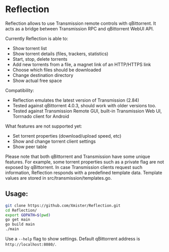 # Reflection

Reflection allows to use Transmission remote controls with qBittorrent.
It acts as a bridge between Transmission RPC and qBittorrent WebUI API.

Currently Reflection is able to:
* Show torrent list
* Show torrent details (files, trackers, statistics)
* Start, stop, delete torrents
* Add new torrents from a file, a magnet link of an HTTP/HTTPS link
* Choose which files should be downloaded
* Change destination directory
* Show actual free space

Compatibility:
* Reflection emulates the latest version of Transmission (2.84)
* Tested against qBittorrent 4.0.3, should work with older versions too.
* Tested against Transmission Remote GUI, built-in Transmission Web UI, Torrnado client for Android

What features are not supported yet:
* Set torrent properties (download/upload speed, etc)
* Show and change torrent client settings
* Show peer table

Please note that both qBittorrent and Transmission have some unique features.
For example, some torrent properties such as a private flag are not exposed by qBittorrent.
In case Transmission clients request such information, Reflection responds with a predefined template data. Template values are stored in src/transmission/templates.go.

## Usage:

```bash
git clone https://github.com/Xmister/Reflection.git
cd Reflection/
export GOPATH=$(pwd)
go get main
go build main
./main
```

Use a `--help` flag to show settings. Default qBittorrent address is `http://localhost:8080/`.
